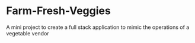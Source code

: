 # Farm-Fresh-Veggies
A mini project to create a full stack application to mimic the operations of a vegetable vendor
